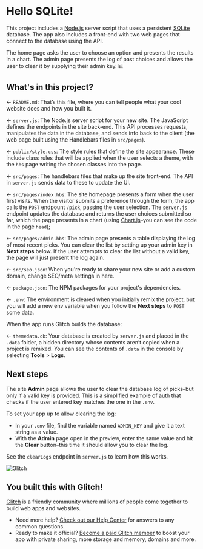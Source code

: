 # Hello SQLite!

This project includes a [Node.js](https://nodejs.org/en/about/) server script that uses a persistent [SQLite](https://www.sqlite.org) database. The app also includes a front-end with two web pages that connect to the database using the API.

The home page asks the user to choose an option and presents the results in a chart. The admin page presents the log of past choices and allows the user to clear it by supplying their admin key. 📊

## What's in this project?

← `README.md`: That’s this file, where you can tell people what your cool website does and how you built it.

← `server.js`: The Node.js server script for your new site. The JavaScript defines the endpoints in the site back-end. This API processes requests, manipulates the data in the database, and sends info back to the client (the web page built using the Handlebars files in `src/pages`).

← `public/style.css`: The style rules that define the site appearance. These include class rules that will be applied when the user selects a theme, with the `hbs` page writing the chosen classes into the page.

← `src/pages`: The handlebars files that make up the site front-end. The API in `server.js` sends data to these to update the UI.

← `src/pages/index.hbs`: The site homepage presents a form when the user first visits. When the visitor submits a preference through the form, the app calls the `POST` endpount `/pick`, passing the user selection. The `server.js` endpoint updates the database and returns the user choices submitted so far, which the page presents in a chart (using [Chart.js](https://www.chartjs.org/docs/)–you can see the code in the page `head`);

← `src/pages/admin.hbs`: The admin page presents a table displaying the log of most recent picks. You can clear the list by setting up your admin key in __Next steps__ below. If the user attempts to clear the list without a valid key, the page will just present the log again.

← `src/seo.json`: When you're ready to share your new site or add a custom domain, change SEO/meta settings in here.

← `package.json`: The NPM packages for your project's dependencies.

← `.env`: The environment is cleared when you initially remix the project, but you will add a new env variable when you follow the __Next steps__ to `POST` some data.

When the app runs Glitch builds the database:

← `themedata.db`: Your database is created by `server.js` and placed in the `.data` folder, a hidden directory whose contents aren’t copied when a project is remixed. You can see the contents of `.data` in the console by selecting __Tools__ >  __Logs__.

## Next steps

The site __Admin__ page allows the user to clear the database log of picks–but only if a valid key is provided. This is a simplified example of auth that checks if the user entered key matches the one in the `.env`.

To set your app up to allow clearing the log:

* In your `.env` file, find the variable named `ADMIN_KEY` and give it a text string as a value.
* With the __Admin__ page open in the preview, enter the same value and hit the __Clear__ button–this time it should allow you to clear the log.

See the `clearLogs` endpoint in `server.js` to learn how this works.

![Glitch](https://cdn.glitch.com/a9975ea6-8949-4bab-addb-8a95021dc2da%2FLogo_Color.svg?v=1602781328576)

## You built this with Glitch!

[Glitch](https://glitch.com) is a friendly community where millions of people come together to build web apps and websites.

- Need more help? [Check out our Help Center](https://help.glitch.com/) for answers to any common questions.
- Ready to make it official? [Become a paid Glitch member](https://glitch.com/pricing) to boost your app with private sharing, more storage and memory, domains and more.
